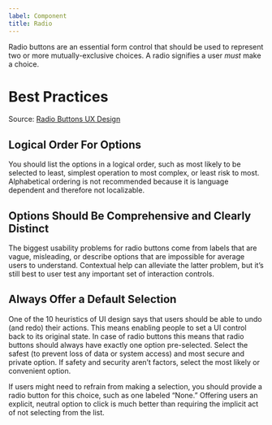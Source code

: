```yaml
---
label: Component
title: Radio
---
```


<page-intro>Radio buttons are an essential form control that should be used to represent two or more mutually-exclusive choices. A radio signifies a user _must_ make a choice.</page-intro>

<component 
    name="Radio Group"
    component="radio"
    variation="radio" 
    >
</component>

# Best Practices

Source: [Radio Buttons UX Design](https://uxplanet.org/radio-buttons-ux-design-588e5c0a50dc)

## Logical Order For Options

You should list the options in a logical order, such as most likely to be selected to least, simplest operation to most complex, or least risk to most. Alphabetical ordering is not recommended because it is language dependent and therefore not localizable.

## Options Should Be Comprehensive and Clearly Distinct

The biggest usability problems for radio buttons come from labels that are vague, misleading, or describe options that are impossible for average users to understand. Contextual help can alleviate the latter problem, but it’s still best to user test any important set of interaction controls.

## Always Offer a Default Selection

One of the 10 heuristics of UI design says that users should be able to undo (and redo) their actions. This means enabling people to set a UI control back to its original state. In case of radio buttons this means that radio buttons should always have exactly one option pre-selected. Select the safest (to prevent loss of data or system access) and most secure and private option. If safety and security aren’t factors, select the most likely or convenient option.

If users might need to refrain from making a selection, you should provide a radio button for this choice, such as one labeled “None.” Offering users an explicit, neutral option to click is much better than requiring the implicit act of not selecting from the list.
